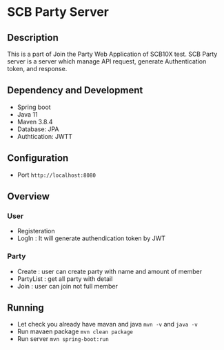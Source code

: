 # SCB Party Server
## Description 
This is a part of Join the Party Web Application of SCB10X test. SCB Party server is a server which manage API request, 
generate Authentication token, and response.
## Dependency and Development
- Spring boot
- Java 11
- Maven 3.8.4
- Database: JPA
- Authtication: JWTT
## Configuration
- Port `http://localhost:8080`
## Overview
### User
- Registeration
- LogIn : It will generate authendication token by JWT
### Party
- Create : user can create party with name and amount of member
- PartyList : get all party with detail 
- Join : user can join not full member
## Running
- Let check you already have mavan and java
`mvn -v` and `java -v`
- Run mavaen package
`mvn clean package`
- Run server
`mvn spring-boot:run`
